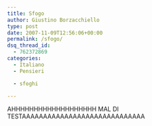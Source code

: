 ```yaml
---
title: Sfogo
author: Giustino Borzacchiello
type: post
date: 2007-11-09T12:56:06+00:00
permalink: /sfogo/
dsq_thread_id:
  - 762372869
categories:
  - Italiano
  - Pensieri

  - sfoghi

---
```

AHHHHHHHHHHHHHHHHHHH MAL DI TESTAAAAAAAAAAAAAAAAAAAAAAAAAAAAA